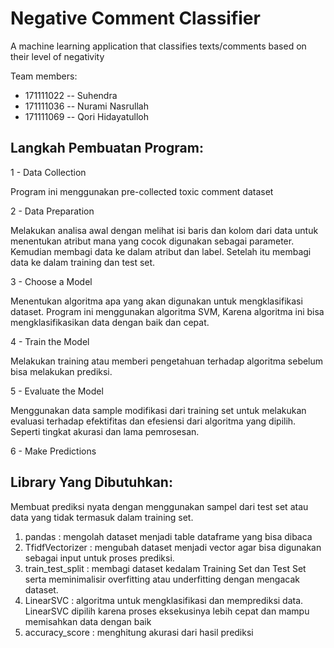 # Negative Comment Classifier
A machine learning application that classifies texts/comments based on their level of negativity 

Team members:
- 171111022	-- Suhendra
- 171111036	-- Nurami Nasrullah
- 171111069	-- Qori Hidayatulloh

## Langkah Pembuatan Program:

1 - Data Collection

Program ini menggunakan pre-collected toxic comment dataset

2 - Data Preparation

Melakukan analisa awal dengan melihat isi baris dan kolom dari data untuk menentukan atribut mana yang cocok digunakan sebagai parameter. Kemudian membagi data ke dalam atribut dan label. Setelah itu membagi data ke dalam training dan test set.

3 - Choose a Model

Menentukan algoritma apa yang akan digunakan untuk mengklasifikasi dataset. Program ini menggunakan algoritma SVM, Karena algoritma ini bisa mengklasifikasikan data dengan baik dan cepat.

4 - Train the Model

Melakukan training atau memberi pengetahuan terhadap algoritma sebelum bisa melakukan prediksi.

5 - Evaluate the Model

Menggunakan data sample modifikasi dari training set untuk melakukan evaluasi terhadap efektifitas dan efesiensi dari algoritma yang dipilih. Seperti tingkat akurasi dan lama pemrosesan. 

6 - Make Predictions

## Library Yang Dibutuhkan:
Membuat prediksi nyata dengan menggunakan sampel dari test set atau data yang tidak termasuk dalam training set.

1. pandas			      : mengolah dataset menjadi table dataframe yang bisa dibaca
2. TfidfVectorizer	: mengubah dataset menjadi vector agar bisa digunakan sebagai input untuk proses prediksi.
3. train_test_split	: membagi dataset kedalam Training Set dan Test Set serta meminimalisir overfitting atau underfitting dengan mengacak dataset.
4. LinearSVC		    : algoritma untuk mengklasifikasi dan memprediksi data. LinearSVC dipilih karena proses eksekusinya lebih cepat dan mampu memisahkan data dengan baik 
5. accuracy_score	  : menghitung akurasi dari hasil prediksi

